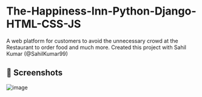 # The-Happiness-Inn-Python-Django-HTML-CSS-JS
A web platform for customers to avoid the unnecessary crowd at the Restaurant to order food and much more.
Created this project with Sahil Kumar (@SahilKumar99)

## 📸 Screenshots
![image](https://user-images.githubusercontent.com/79099734/156505537-8e28ee14-dd20-4299-9eea-984d7068c7fd.png)
